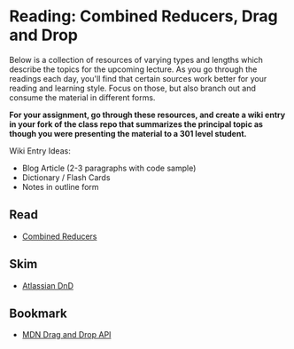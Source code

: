 # Reading: Combined Reducers, Drag and Drop

Below is a collection of resources of varying types and lengths which describe the topics for the upcoming lecture.  As you go through the readings each day, you'll find that certain sources work better for your reading and learning style. Focus on those, but also branch out and consume the material in different forms.

**For your assignment, go through these resources, and create a wiki entry in your fork of the class repo that summarizes the principal topic as though you were presenting the material to a 301 level student.**

Wiki Entry Ideas:
* Blog Article (2-3 paragraphs with code sample)
* Dictionary / Flash Cards
* Notes in outline form

## Read
* [Combined Reducers](https://redux.js.org/api/combinereducers)

## Skim
* [Atlassian DnD](https://github.com/atlassian/react-beautiful-dnd)

## Bookmark
* [MDN Drag and Drop API](https://developer.mozilla.org/en-US/docs/Web/API/HTML_Drag_and_Drop_API)



